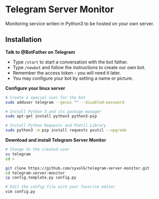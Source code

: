 # Telegram Server Monitor

Monitoring service writen in Python3 to be hosted on your own server.

## Installation
**Talk to @BotFather on Telegram**
- Type `/start` to start a conversation with the bot father.
- Type `/newbot` and follow the instructions to create our own bot.
- Remember the access token - you will need it later.
- You may configure your bot by setting a name or picture.

**Configure your linux server**

```sh
# Create a special user for the bot
sudo adduser telegram --gecos "" --disabled-password

# Install Python 3 and its package manager
sudo apt-get install python3 python3-pip

# Install Python Requests and PSUtil Library
sudo python3 -m pip install requests psutil --upgrade
```

**Download and install Telegram Server Monitor**

```sh
# Change to the created user
su telegram
cd ~

git clone https://github.com/syxolk/telegram-server-monitor.git
cd telegram-server-monitor
cp config.template.py config.py

# Edit the config file with your favorite editor
vim config.py
```
